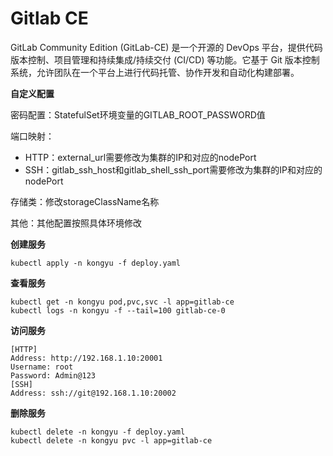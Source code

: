 # Gitlab CE

GitLab Community Edition (GitLab-CE) 是一个开源的 DevOps 平台，提供代码版本控制、项目管理和持续集成/持续交付 (CI/CD) 等功能。它基于 Git 版本控制系统，允许团队在一个平台上进行代码托管、协作开发和自动化构建部署。

**自定义配置**

密码配置：StatefulSet环境变量的GITLAB_ROOT_PASSWORD值

端口映射：

- HTTP：external_url需要修改为集群的IP和对应的nodePort
- SSH：gitlab_ssh_host和gitlab_shell_ssh_port需要修改为集群的IP和对应的nodePort

存储类：修改storageClassName名称

其他：其他配置按照具体环境修改

**创建服务**

```
kubectl apply -n kongyu -f deploy.yaml
```

**查看服务**

```
kubectl get -n kongyu pod,pvc,svc -l app=gitlab-ce
kubectl logs -n kongyu -f --tail=100 gitlab-ce-0
```

**访问服务**

```
[HTTP]
Address: http://192.168.1.10:20001
Username: root
Password: Admin@123
[SSH]
Address: ssh://git@192.168.1.10:20002
```

**删除服务**

```
kubectl delete -n kongyu -f deploy.yaml
kubectl delete -n kongyu pvc -l app=gitlab-ce
```





